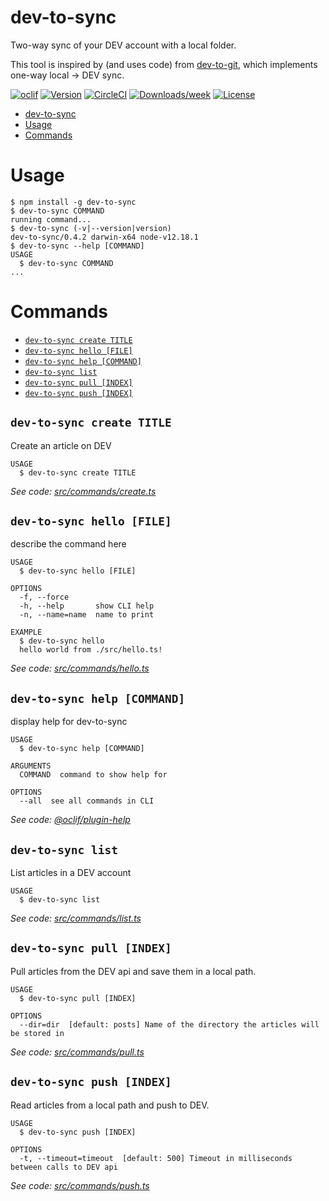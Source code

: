 # dev-to-sync

Two-way sync of your DEV account with a local folder.

This tool is inspired by (and uses code) from [dev-to-git](https://github.com/maxime1992/dev-to-git), which implements one-way local -> DEV sync.

[![oclif](https://img.shields.io/badge/cli-oclif-brightgreen.svg)](https://oclif.io)
[![Version](https://img.shields.io/npm/v/dev-to-sync.svg)](https://npmjs.org/package/dev-to-sync)
[![CircleCI](https://circleci.com/gh/beeman/dev-to-sync/tree/master.svg?style=shield)](https://circleci.com/gh/beeman/dev-to-sync/tree/master)
[![Downloads/week](https://img.shields.io/npm/dw/dev-to-sync.svg)](https://npmjs.org/package/dev-to-sync)
[![License](https://img.shields.io/npm/l/dev-to-sync.svg)](https://github.com/beeman/dev-to-sync/blob/master/package.json)

<!-- toc -->
* [dev-to-sync](#dev-to-sync)
* [Usage](#usage)
* [Commands](#commands)
<!-- tocstop -->

# Usage

<!-- usage -->
```sh-session
$ npm install -g dev-to-sync
$ dev-to-sync COMMAND
running command...
$ dev-to-sync (-v|--version|version)
dev-to-sync/0.4.2 darwin-x64 node-v12.18.1
$ dev-to-sync --help [COMMAND]
USAGE
  $ dev-to-sync COMMAND
...
```
<!-- usagestop -->

# Commands

<!-- commands -->
* [`dev-to-sync create TITLE`](#dev-to-sync-create-title)
* [`dev-to-sync hello [FILE]`](#dev-to-sync-hello-file)
* [`dev-to-sync help [COMMAND]`](#dev-to-sync-help-command)
* [`dev-to-sync list`](#dev-to-sync-list)
* [`dev-to-sync pull [INDEX]`](#dev-to-sync-pull-index)
* [`dev-to-sync push [INDEX]`](#dev-to-sync-push-index)

## `dev-to-sync create TITLE`

Create an article on DEV

```
USAGE
  $ dev-to-sync create TITLE
```

_See code: [src/commands/create.ts](https://github.com/beeman/dev-to-sync/blob/v0.4.2/src/commands/create.ts)_

## `dev-to-sync hello [FILE]`

describe the command here

```
USAGE
  $ dev-to-sync hello [FILE]

OPTIONS
  -f, --force
  -h, --help       show CLI help
  -n, --name=name  name to print

EXAMPLE
  $ dev-to-sync hello
  hello world from ./src/hello.ts!
```

_See code: [src/commands/hello.ts](https://github.com/beeman/dev-to-sync/blob/v0.4.2/src/commands/hello.ts)_

## `dev-to-sync help [COMMAND]`

display help for dev-to-sync

```
USAGE
  $ dev-to-sync help [COMMAND]

ARGUMENTS
  COMMAND  command to show help for

OPTIONS
  --all  see all commands in CLI
```

_See code: [@oclif/plugin-help](https://github.com/oclif/plugin-help/blob/v3.1.0/src/commands/help.ts)_

## `dev-to-sync list`

List articles in a DEV account

```
USAGE
  $ dev-to-sync list
```

_See code: [src/commands/list.ts](https://github.com/beeman/dev-to-sync/blob/v0.4.2/src/commands/list.ts)_

## `dev-to-sync pull [INDEX]`

Pull articles from the DEV api and save them in a local path.

```
USAGE
  $ dev-to-sync pull [INDEX]

OPTIONS
  --dir=dir  [default: posts] Name of the directory the articles will be stored in
```

_See code: [src/commands/pull.ts](https://github.com/beeman/dev-to-sync/blob/v0.4.2/src/commands/pull.ts)_

## `dev-to-sync push [INDEX]`

Read articles from a local path and push to DEV.

```
USAGE
  $ dev-to-sync push [INDEX]

OPTIONS
  -t, --timeout=timeout  [default: 500] Timeout in milliseconds between calls to DEV api
```

_See code: [src/commands/push.ts](https://github.com/beeman/dev-to-sync/blob/v0.4.2/src/commands/push.ts)_
<!-- commandsstop -->
